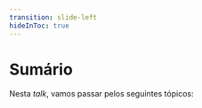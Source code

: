 ```yaml
---
transition: slide-left
hideInToc: true
---
```


# Sumário

Nesta _talk_, vamos passar pelos seguintes tópicos:

<!-- Table of contents -->
<Toc />